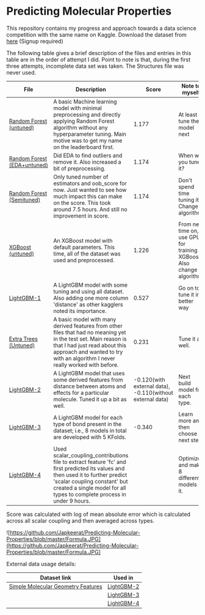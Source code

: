 # Predicting Molecular Properties

This repository contains my progress and approach towards a data science competition with the same name on Kaggle. Download the dataset from [here](https://www.kaggle.com/c/champs-scalar-coupling/data) (Signup required)

The following table gives a brief description of the files and entries in this table are in the order of attempt I did. Point to note is that, during the first three attempts, incomplete data set was taken. The Structures file was never used.

| File | Description | Score | Note to myself | Date Attempted |
| ---- | ----------- | ----- | -------------- | --------------- |
| [Random Forest (untuned)](https://github.com/Japkeerat/Predicting-Molecular-Properties/blob/master/Random_Forest_without_hyperparameter_tuning.ipynb) | A basic Machine learning model with minimal preprocessing and directly applying Random Forest algorithm without any hyperparameter tuning. Main motive was to get my name on the leaderboard first. | 1.177 | At least tune the model next | June 1, 2019 |
| [Random Forest (EDA+untuned)](https://github.com/Japkeerat/Predicting-Molecular-Properties/blob/master/Rnadom_Forest_with_EDA_untuned.ipynb) | Did EDA to find outliers and remove it. Also increased a bit of preprocessing. | 1.174 | When will you tune it? | June 2, 2019 |
| [Random Forest (Semituned)](https://github.com/Japkeerat/Predicting-Molecular-Properties/blob/master/Random_Forest_Tuned.ipynb) | Only tuned number of estimators and oob_score for now. Just wanted to see how much impact this can make on the score. This took around 7.5 hours. And still no improvement in score. | 1.174 | Don't spend time tuning it. Change algorithm. | June 3, 2019 |
| [XGBoost (untuned)](https://github.com/Japkeerat/Predicting-Molecular-Properties/blob/master/xgboost_untuned.ipynb) | An XGBoost model with default parameters. This time, all of the dataset was used and preprocessed. | 1.226 | From next time on, use GPU for training XGBoost. Also change algorithm. | June 5, 2019 |
| [LightGBM-1](https://github.com/Japkeerat/Predicting-Molecular-Properties/blob/master/LightGBM_version1.ipynb) | A LightGBM model with some tuning and using all dataset. Also adding one more column 'distance' as other kagglers noted its importance. | 0.527 | Go on to tune it in better way | June 6, 2019 |
| [Extra Trees (Untuned)](https://github.com/Japkeerat/Predicting-Molecular-Properties/blob/master/Extra%20Trees%20Untuned.ipynb) | A basic model with many derived features from other files that had no meaning yet in the test set. Main reason is that I had just read about this approach and wanted to try with an algorithm I never really worked with before. | 0.231 | Tune it as well. | June 8, 2019 |
| [LightGBM-2](https://github.com/Japkeerat/Predicting-Molecular-Properties/blob/master/LightGBM_Extra_Features.ipynb) | A LightGBM model that uses some derived features from distance between atoms and effects for a particular molecule. Tuned it up a bit as well. | -0.120(with external data), -0.110(without external data) | Next build model for each type. | June 15, 2019 |
| [LightGBM-3](https://github.com/Japkeerat/Predicting-Molecular-Properties/blob/master/LightGBM_version3.ipynb) | A LightGBM model for each type of bond present in the dataset; i.e., 8 models in total are developed with 5 KFolds. | -0.340 | Learn more and then choose next step. | June 18, 2019 |
| [LightGBM-4](https://github.com/Japkeerat/Predicting-Molecular-Properties/blob/master/LightGBM-4.ipynb) | Used scalar_coupling_contributions file to extract feature 'fc' and first predicted its values and then used it to further predict 'scalar coupling constant' but created a single model for all types to complete process in under 9 hours. |  | Optimize and make 8 different models of it. | June 22, 2019 |

Score was calculated with log of mean absolute error which is calculated across all scalar coupling and then averaged across types.

![https://github.com/Japkeerat/Predicting-Molecular-Properties/blob/master/Formula.JPG](https://github.com/Japkeerat/Predicting-Molecular-Properties/blob/master/Formula.JPG)

External data usage details:

| Dataset link | Used in |
| ------------ | -------- |
| [Simple Molecular Geometry Features](https://www.kaggle.com/bigironsphere/simple-molecular-geometry-features) | [LightGBM-2](https://github.com/Japkeerat/Predicting-Molecular-Properties/blob/master/LightGBM_Extra_Features.ipynb) |
| | [LightGBM-3](https://github.com/Japkeerat/Predicting-Molecular-Properties/blob/master/LightGBM_version3.ipynb) |
| | [LightGBM-4](https://github.com/Japkeerat/Predicting-Molecular-Properties/blob/master/LightGBM-4.ipynb) |
